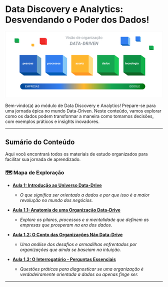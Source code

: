 # Data Discovery e Analytics: Desvendando o Poder dos Dados! 

![Data-Driven](./image/datadrive.png)

Bem-vindo(a) ao módulo de Data Discovery e Analytics! Prepare-se para uma jornada épica no mundo Data-Driven. Neste conteúdo, vamos explorar como os dados podem transformar a maneira como tomamos decisões, com exemplos práticos e insights inovadores.

---

##  Sumário do Conteúdo

Aqui você encontrará todos os materiais de estudo organizados para facilitar sua jornada de aprendizado.

###  🗺️ Mapa de Exploração

*   **[Aula 1: Introdução ao Universo Data-Drive](./Aula%201%20-%20Introdução%20Data-Drive.md)**
    *   *O que significa ser orientado a dados e por que isso é a maior revolução no mundo dos negócios.*

*   **[Aula 1.1: Anatomia de uma Organização Data-Drive](./Aula%201.1%20-%20Organização%20Data-Drive.md)**
    *   *Explore os pilares, processos e a mentalidade que definem as empresas que prosperam na era dos dados.*

*   **[Aula 1.2: O Conto das Organizações Não Data-Drive](./Aula%201.2%20-%20Organização%20Não%20Data-Drive.md)**
    *   *Uma análise dos desafios e armadilhas enfrentados por organizações que ainda se baseiam na intuição.*

*   **[Aula 1.3: O Interrogatório - Perguntas Essenciais](./Aula%201.3%20-%20Perguntas%20de%20Organizações%20-%20Data%20Driven%20vs%20Não%20Data%20Driven.md)**
    *   *Questões práticas para diagnosticar se uma organização é verdadeiramente orientada a dados ou apenas finge ser.*

---
